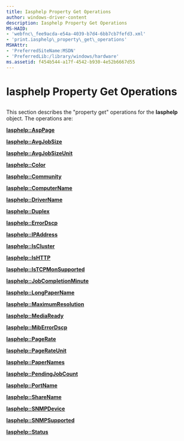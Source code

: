 ```yaml
---
title: Iasphelp Property Get Operations
author: windows-driver-content
description: Iasphelp Property Get Operations
MS-HAID:
- 'webfnc\_fee9acda-e54a-4039-b7d4-6bb7cb7fefd3.xml'
- 'print.iasphelp\_property\_get\_operations'
MSHAttr:
- 'PreferredSiteName:MSDN'
- 'PreferredLib:/library/windows/hardware'
ms.assetid: f454b544-a17f-4542-b930-4e52b6667d55
---
```


# Iasphelp Property Get Operations


## <span id="ddk_iasphelp_property_get_operations_gg"></span><span id="DDK_IASPHELP_PROPERTY_GET_OPERATIONS_GG"></span>


This section describes the "property get" operations for the **Iasphelp** object. The operations are:

[**Iasphelp::AspPage**](iasphelp-asppage.md)

[**Iasphelp::AvgJobSize**](iasphelp-avgjobsize.md)

[**Iasphelp::AvgJobSizeUnit**](iasphelp-avgjobsizeunit.md)

[**Iasphelp::Color**](iasphelp-color.md)

[**Iasphelp::Community**](iasphelp-community.md)

[**Iasphelp::ComputerName**](iasphelp-computername.md)

[**Iasphelp::DriverName**](iasphelp-drivername.md)

[**Iasphelp::Duplex**](iasphelp-duplex.md)

[**Iasphelp::ErrorDscp**](iasphelp-errordscp.md)

[**Iasphelp::IPAddress**](iasphelp-ipaddress.md)

[**Iasphelp::IsCluster**](iasphelp-iscluster.md)

[**Iasphelp::IsHTTP**](iasphelp-ishttp.md)

[**Iasphelp::IsTCPMonSupported**](iasphelp-istcpmonsupported.md)

[**Iasphelp::JobCompletionMinute**](iasphelp-jobcompletionminute.md)

[**Iasphelp::LongPaperName**](iasphelp-longpapername.md)

[**Iasphelp::MaximumResolution**](iasphelp-maximumresolution.md)

[**Iasphelp::MediaReady**](iasphelp-mediaready.md)

[**Iasphelp::MibErrorDscp**](iasphelp-miberrordscp.md)

[**Iasphelp::PageRate**](iasphelp-pagerate.md)

[**Iasphelp::PageRateUnit**](iasphelp-pagerateunit.md)

[**Iasphelp::PaperNames**](iasphelp-papernames.md)

[**Iasphelp::PendingJobCount**](iasphelp-pendingjobcount.md)

[**Iasphelp::PortName**](iasphelp-portname.md)

[**Iasphelp::ShareName**](iasphelp-sharename.md)

[**Iasphelp::SNMPDevice**](iasphelp-snmpdevice.md)

[**Iasphelp::SNMPSupported**](iasphelp-snmpsupported.md)

[**Iasphelp::Status**](iasphelp-status.md)

 

 




